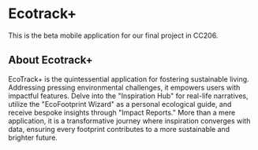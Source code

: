 # Ecotrack+

This is the beta mobile application for our final project in CC206.

## About Ecotrack+


EcoTrack+ is the quintessential application for fostering sustainable living. Addressing pressing environmental challenges, it empowers users with impactful features. Delve into the "Inspiration Hub" for real-life narratives, utilize the "EcoFootprint Wizard" as a personal ecological guide, and receive bespoke insights through "Impact Reports." More than a mere application, it is a transformative journey where inspiration converges with data, ensuring every footprint contributes to a more sustainable and brighter future. 
